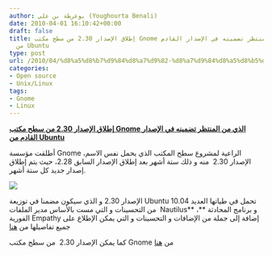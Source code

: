 ```yaml
---
author: يوغرطة بن علي (Youghourta Benali)
date: 2010-04-01 16:10:42+00:00
draft: false
title: إطلاق الإصدار 2.30 من سطح مكتب Gnome الذي من المنتظر تضمينه في الإصدار القادم
  من Ubuntu
type: post
url: /2010/04/%d8%a5%d8%b7%d9%84%d8%a7%d9%82-%d8%a7%d9%84%d8%a5%d8%b5%d8%af%d8%a7%d8%b1-2-30-%d9%85%d9%86-%d8%b3%d8%b7%d8%ad-%d9%85%d9%83%d8%aa%d8%a8-gnome-%d8%a7%d9%84%d8%b0%d9%8a-%d9%85%d9%86-%d8%a7%d9%84%d9%85/
categories:
- Open source
- Unix/Linux
tags:
- Gnome
- Linux
---
```


[**إطلاق الإصدار 2.30 من سطح مكتب Gnome الذي من المنتظر تضمينه في الإصدار القادم من Ubuntu**](http://www.it-scoop.com/2010/04/%d8%a5%d8%b7%d9%84%d8%a7%d9%82-%d8%a7%d9%84%d8%a5%d8%b5%d8%af%d8%a7%d8%b1-2-30-%d9%85%d9%86-%d8%b3%d8%b7%d8%ad-%d9%85%d9%83%d8%aa%d8%a8-gnome-%d8%a7%d9%84%d8%b0%d9%8a-%d9%85%d9%86-%d8%a7%d9%84%d9%85/http://www.it-scoop.com/2010/04/%d8%a5%d8%b7%d9%84%d8%a7%d9%82-%d8%a7%d9%84%d8%a5%d8%b5%d8%af%d8%a7%d8%b1-2-30-%d9%85%d9%86-%d8%b3%d8%b7%d8%ad-%d9%85%d9%83%d8%aa%d8%a8-gnome-%d8%a7%d9%84%d8%b0%d9%8a-%d9%85%d9%86-%d8%a7%d9%84%d9%85/)


أطلقت مؤسسة Gnome الراعية لمشروع سطح المكتب الذي يحمل نفس الاسم، الإصدار 2.30  منه و ذلك ستة أشهر بعد إطلاق الإصدار السابق 2.28، حيث يتم إطلاق إصدار جديد كل ستة أشهر.

[![](http://www.it-scoop.com/wp-content/uploads/2010/04/gnome-logo.png)
](http://www.it-scoop.com/2010/04/%d8%a5%d8%b7%d9%84%d8%a7%d9%82-%d8%a7%d9%84%d8%a5%d8%b5%d8%af%d8%a7%d8%b1-2-30-%d9%85%d9%86-%d8%b3%d8%b7%d8%ad-%d9%85%d9%83%d8%aa%d8%a8-gnome-%d8%a7%d9%84%d8%b0%d9%8a-%d9%85%d9%86-%d8%a7%d9%84%d9%85/)

الإصدار 2.30 و الذي سيكون مضمنا في توزيعة Ubuntu 10.04 تحمل في طياتها العديد من التحسينات و التي مست بالأساس مدير الملفات  Nautilus** ،** و برنامج المحادثة الفورية Empathy إضافة إلى جملة من الإضافات و التحسينات و التي يمكن الإطلاع على جميع تفاصيلها من [هنا](http://library.gnome.org/misc/release-notes/2.30/index.html)

كما يمكن الإصدار 2.30  من سطح مكتب Gnome من [هنا](http://www.gnome.org/start/stable/)
